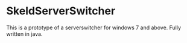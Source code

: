 # SkeldServerSwitcher
This is a prototype of a serverswitcher for windows 7 and above. Fully written in java.
